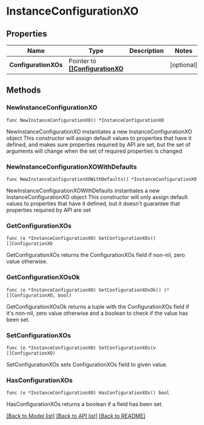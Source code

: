 # InstanceConfigurationXO

## Properties

Name | Type | Description | Notes
------------ | ------------- | ------------- | -------------
**ConfigurationXOs** | Pointer to [**[]ConfigurationXO**](ConfigurationXO.md) |  | [optional] 

## Methods

### NewInstanceConfigurationXO

`func NewInstanceConfigurationXO() *InstanceConfigurationXO`

NewInstanceConfigurationXO instantiates a new InstanceConfigurationXO object
This constructor will assign default values to properties that have it defined,
and makes sure properties required by API are set, but the set of arguments
will change when the set of required properties is changed

### NewInstanceConfigurationXOWithDefaults

`func NewInstanceConfigurationXOWithDefaults() *InstanceConfigurationXO`

NewInstanceConfigurationXOWithDefaults instantiates a new InstanceConfigurationXO object
This constructor will only assign default values to properties that have it defined,
but it doesn't guarantee that properties required by API are set

### GetConfigurationXOs

`func (o *InstanceConfigurationXO) GetConfigurationXOs() []ConfigurationXO`

GetConfigurationXOs returns the ConfigurationXOs field if non-nil, zero value otherwise.

### GetConfigurationXOsOk

`func (o *InstanceConfigurationXO) GetConfigurationXOsOk() (*[]ConfigurationXO, bool)`

GetConfigurationXOsOk returns a tuple with the ConfigurationXOs field if it's non-nil, zero value otherwise
and a boolean to check if the value has been set.

### SetConfigurationXOs

`func (o *InstanceConfigurationXO) SetConfigurationXOs(v []ConfigurationXO)`

SetConfigurationXOs sets ConfigurationXOs field to given value.

### HasConfigurationXOs

`func (o *InstanceConfigurationXO) HasConfigurationXOs() bool`

HasConfigurationXOs returns a boolean if a field has been set.


[[Back to Model list]](../README.md#documentation-for-models) [[Back to API list]](../README.md#documentation-for-api-endpoints) [[Back to README]](../README.md)


